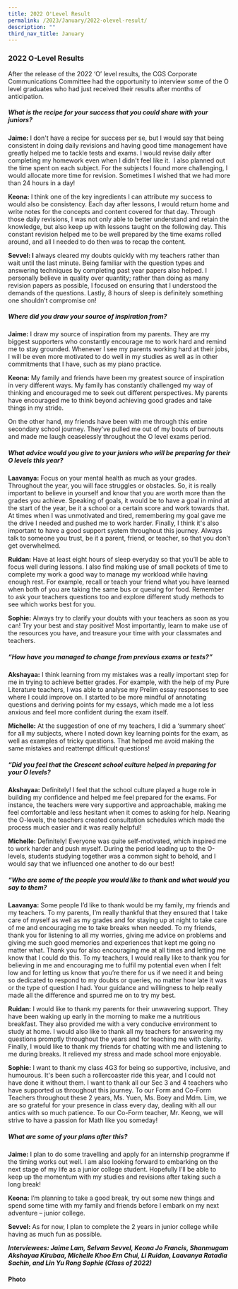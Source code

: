 ```yaml
---
title: 2022 O'Level Result
permalink: /2023/January/2022-olevel-result/
description: ""
third_nav_title: January
---
```

### **2022 O-Level Results** ###

After the release of the 2022 ‘O’ level results, the CGS Corporate Communications Committee had the opportunity to interview some of the O level graduates who had just received their results after months of anticipation.
<br>

##### **What is the recipe for your success that you could share with your juniors?** #####

**Jaime:** I don't have a recipe for success per se, but I would say that being consistent in doing daily revisions and having good time management have greatly helped me to tackle tests and exams. I would revise daily after completing my homework even when I didn't feel like it.  I also planned out the time spent on each subject. For the subjects I found more challenging, I would allocate more time for revision. Sometimes I wished that we had more than 24 hours in a day!

**Keona:** I think one of the key ingredients I can attribute my success to would also be consistency. Each day after lessons, I would return home and write notes for the concepts and content covered for that day. Through those daily revisions, I was not only able to better understand and retain the knowledge, but also keep up with lessons taught on the following day. This constant revision helped me to be well prepared by the time exams rolled around, and all I needed to do then was to recap the content.  

**Sevvel: I** always cleared my doubts quickly with my teachers rather than wait until the last minute. Being familiar with the question types and answering techniques by completing past year papers also helped. I personally believe in quality over quantity; rather than doing as many revision papers as possible, I focused on ensuring that I understood the demands of the questions. Lastly, 8 hours of sleep is definitely something one shouldn’t compromise on!

##### **Where did you draw your source of inspiration from?** #####

**Jaime:** I draw my source of inspiration from my parents. They are my biggest supporters who constantly encourage me to work hard and remind me to stay grounded. Whenever I see my parents working hard at their jobs, I will be even more motivated to do well in my studies as well as in other commitments that I have, such as my piano practice.

**Keona:** My family and friends have been my greatest source of inspiration in very different ways. My family has constantly challenged my way of thinking and encouraged me to seek out different perspectives. My parents have encouraged me to think beyond achieving good grades and take things in my stride.

On the other hand, my friends have been with me through this entire secondary school journey. They’ve pulled me out of my bouts of burnouts and made me laugh ceaselessly throughout the O level exams period.

##### **What advice would you give to your juniors who will be preparing for their O levels this year?** #####

**Laavanya:** Focus on your mental health as much as your grades. Throughout the year, you will face struggles or obstacles. So, it is really important to believe in yourself and know that you are worth more than the grades you achieve. Speaking of goals, it would be to have a goal in mind at the start of the year, be it a school or a certain score and work towards that. At times when I was unmotivated and tired, remembering my goal gave me the drive I needed and pushed me to work harder. Finally, I think it's also important to have a good support system throughout this journey. Always talk to someone you trust, be it a parent, friend, or teacher, so that you don’t get overwhelmed.

**Ruidan:** Have at least eight hours of sleep everyday so that you’ll be able to focus well during lessons. I also find making use of small pockets of time to complete my work a good way to manage my workload while having enough rest. For example, recall or teach your friend what you have learned when both of you are taking the same bus or queuing for food. Remember to ask your teachers questions too and explore different study methods to see which works best for you.

**Sophie:** Always try to clarify your doubts with your teachers as soon as you can! Try your best and stay positive! Most importantly, learn to make use of the resources you have, and treasure your time with your classmates and teachers.

##### **“How have you managed to change from previous exams or tests?”** #####

**Akshayaa:** I think learning from my mistakes was a really important step for me in trying to achieve better grades. For example, with the help of my Pure Literature teachers, I was able to analyse my Prelim essay responses to see where I could improve on. I started to be more mindful of annotating questions and deriving points for my essays, which made me a lot less anxious and feel more confident during the exam itself.

**Michelle:** At the suggestion of one of my teachers, I did a ‘summary sheet’ for all my subjects, where I noted down key learning points for the exam, as well as examples of tricky questions. That helped me avoid making the same mistakes and reattempt difficult questions!

##### **“Did you feel that the Crescent school culture helped in preparing for your O levels?** #####

**Akshayaa:** Definitely! I feel that the school culture played a huge role in building my confidence and helped me feel prepared for the exams. For instance, the teachers were very supportive and approachable, making me feel comfortable and less hesitant when it comes to asking for help. Nearing the O-levels, the teachers created consultation schedules which made the process much easier and it was really helpful! 

**Michelle:** Definitely! Everyone was quite self-motivated, which inspired me to work harder and push myself. During the period leading up to the O-levels, students studying together was a common sight to behold, and I would say that we influenced one another to do our best!

##### **“Who are some of the people you would like to thank and what would you say to them?** #####

**Laavanya:** Some people I’d like to thank would be my family, my friends and my teachers. To my parents, I’m really thankful that they ensured that I take care of myself as well as my grades and for staying up at night to take care of me and encouraging me to take breaks when needed. To my friends, thank you for listening to all my worries, giving me advice on problems and giving me such good memories and experiences that kept me going no matter what. Thank you for also encouraging me at all times and letting me know that I could do this. To my teachers, I would really like to thank you for believing in me and encouraging me to fulfil my potential even when I felt low and for letting us know that you’re there for us if we need it and being so dedicated to respond to my doubts or queries, no matter how late it was or the type of question I had. Your guidance and willingness to help really made all the difference and spurred me on to try my best.

**Ruidan:** I would like to thank my parents for their unwavering support. They have been waking up early in the morning to make me a nutritious breakfast. They also provided me with a very conducive environment to study at home. I would also like to thank all my teachers for answering my questions promptly throughout the years and for teaching me with clarity. Finally, I would like to thank my friends for chatting with me and listening to me during breaks. It relieved my stress and made school more enjoyable.

**Sophie:** I want to thank my class 4G3 for being so supportive, inclusive, and humourous. It's been such a rollercoaster ride this year, and I could not have done it without them. I want to thank all our Sec 3 and 4 teachers who have supported us throughout this journey. To our Form and Co-Form Teachers throughout these 2 years, Ms. Yuen, Ms. Boey and Mdm. Lim, we are so grateful for your presence in class every day, dealing with all our antics with so much patience. To our Co-Form teacher, Mr. Keong, we will strive to have a passion for Math like you someday!

##### **What are some of your plans after this?** #####

**Jaime:** I plan to do some travelling and apply for an internship programme if the timing works out well. I am also looking forward to embarking on the next stage of my life as a junior college student. Hopefully I’ll be able to keep up the momentum with my studies and revisions after taking such a long break!

**Keona:** I’m planning to take a good break, try out some new things and spend some time with my family and friends before I embark on my next adventure – junior college.

**Sevvel:** As for now, I plan to complete the 2 years in junior college while having as much fun as possible.


***Interviewees: Jaime Lam, Selvam Sevvel, Keona Jo Francis, Shanmugam Akshayaa Kirubaa, Michelle Khoo Ern Chui, Li Ruidan, Laavanya Ratadia Sachin, and Lin Yu Rong Sophie (Class of 2022)***


#### Photo ####